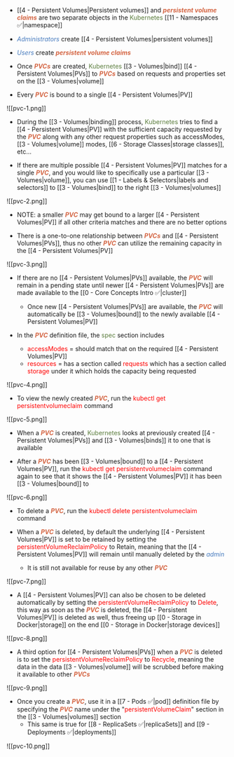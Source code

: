 - [[4 - Persistent Volumes|Persistent volumes]] and <b><i><span style="color:#d46644">persistent volume claims</span></i></b> are two separate objects in the <span style="color:#5c7e3e">Kubernetes</span> [[11 - Namespaces ✅|namespace]]

- <i><span style="color:#477bbe">Administrators</span></i> create [[4 - Persistent Volumes|persistent volumes]] 

- <i><span style="color:#477bbe">Users</span></i> create <b><i><span style="color:#d46644">persistent volume claims</span></i></b>

- Once <b><i><span style="color:#d46644">PVCs</span></i></b> are created, <span style="color:#5c7e3e">Kubernetes</span> [[3 - Volumes|bind]] [[4 - Persistent Volumes|PVs]] to <b><i><span style="color:#d46644">PVCs</span></i></b> based on requests and properties set on the [[3 - Volumes|volume]]

- Every <b><i><span style="color:#d46644">PVC</span></i></b> is bound to a single [[4 - Persistent Volumes|PV]]

![[pvc-1.png]]

- During the [[3 - Volumes|binding]] process, <span style="color:#5c7e3e">Kubernetes</span> tries to find a [[4 - Persistent Volumes|PV]] with the sufficient capacity requested by the <b><i><span style="color:#d46644">PVC</span></i></b> along with any other request properties such as accessModes, [[3 - Volumes|volume]] modes, [[6 - Storage Classes|storage classes]], etc…

- If there are multiple possible [[4 - Persistent Volumes|PV]] matches for a single <b><i><span style="color:#d46644">PVC</span></i></b>, and you would like to specifically use a particular [[3 - Volumes|volume]], you can use [[1 - Labels & Selectors|labels and selectors]] to [[3 - Volumes|bind]] to the right [[3 - Volumes|volumes]]

![[pvc-2.png]]

- NOTE: a smaller <b><i><span style="color:#d46644">PVC</span></i></b> may get bound to a larger [[4 - Persistent Volumes|PV]] if all other criteria matches and there are no better options

- There is a one-to-one relationship between <b><i><span style="color:#d46644">PVCs</span></i></b> and [[4 - Persistent Volumes|PVs]], thus no other <b><i><span style="color:#d46644">PVC</span></i></b> can utilize the remaining capacity in the [[4 - Persistent Volumes|PV]]

![[pvc-3.png]]

- If there are no [[4 - Persistent Volumes|PVs]] available, the <b><i><span style="color:#d46644">PVC</span></i></b> will remain in a pending state until newer [[4 - Persistent Volumes|PVs]] are made available to the [[0 - Core Concepts Intro ✅|cluster]]
	- Once new [[4 - Persistent Volumes|PVs]] are available, the <b><i><span style="color:#d46644">PVC</span></i></b> will automatically be [[3 - Volumes|bound]] to the newly available [[4 - Persistent Volumes|PV]]

- In the <b><i><span style="color:#d46644">PVC</span></i></b> definition file, the <span style="color:#5c7e3e">spec</span> section includes
	- <span style="color:red">accessModes</span> = should match that on the required [[4 - Persistent Volumes|PV]]
	- <span style="color:red">resources</span> = has a section called <span style="color:red">requests</span> which has a section called <span style="color:red">storage</span> under it which holds the capacity being requested

![[pvc-4.png]]

- To view the newly created <b><i><span style="color:#d46644">PVC</span></i></b>, run the <span style="color:red">kubectl get persistentvolumeclaim</span> command

![[pvc-5.png]]

- When a <b><i><span style="color:#d46644">PVC</span></i></b> is created, <span style="color:#5c7e3e">Kubernetes</span> looks at previously created [[4 - Persistent Volumes|PVs]] and [[3 - Volumes|binds]] it to one that is available

- After a <b><i><span style="color:#d46644">PVC</span></i></b> has been [[3 - Volumes|bound]] to a [[4 - Persistent Volumes|PV]], run the <span style="color:red">kubectl get persistentvolumeclaim</span> command again to see that it shows the [[4 - Persistent Volumes|PV]] it has been [[3 - Volumes|bound]] to

![[pvc-6.png]]

- To delete a <b><i><span style="color:#d46644">PVC</span></i></b>, run the <span style="color:red">kubectl delete persistentvolumeclaim</span> command

- When a <b><i><span style="color:#d46644">PVC</span></i></b> is deleted, by default the underlying [[4 - Persistent Volumes|PV]] is set to be retained by setting the <span style="color:red">persistentVolumeReclaimPolicy</span> to Retain, meaning that the [[4 - Persistent Volumes|PV]] will remain until manually deleted by the <i><span style="color:#477bbe">admin</span></i>
	- It is still not available for reuse by any other <b><i><span style="color:#d46644">PVC</span></i></b>

![[pvc-7.png]]

- A [[4 - Persistent Volumes|PV]] can also be chosen to be deleted automatically by setting the <span style="color:red">persistentVolumeReclaimPolicy</span> to <span style="color:red">Delete</span>, this way as soon as the <b><i><span style="color:#d46644">PVC</span></i></b> is deleted, the [[4 - Persistent Volumes|PV]] is deleted as well, thus freeing up [[0 - Storage in Docker|storage]] on the end [[0 - Storage in Docker|storage devices]]

![[pvc-8.png]]

- A third option for [[4 - Persistent Volumes|PVs]] when a <b><i><span style="color:#d46644">PVC</span></i></b> is deleted is to set the <span style="color:red">persistentVolumeReclaimPolicy</span> to <span style="color:red">Recycle</span>, meaning the data in the data [[3 - Volumes|volume]] will be scrubbed before making it available to other <b><i><span style="color:#d46644">PVCs</span></i></b>

![[pvc-9.png]]

- Once you create a <b><i><span style="color:#d46644">PVC</span></i></b>, use it in a [[7 - Pods ✅|pod]] definition file by specifying the <b><i><span style="color:#d46644">PVC</span></i></b> name under the "<span style="color:red">persistentVolumeClaim</span>" section in the [[3 - Volumes|volumes]] section
	- This same is true for [[8 - ReplicaSets ✅|replicaSets]] and [[9 - Deployments ✅|deployments]]

![[pvc-10.png]]
